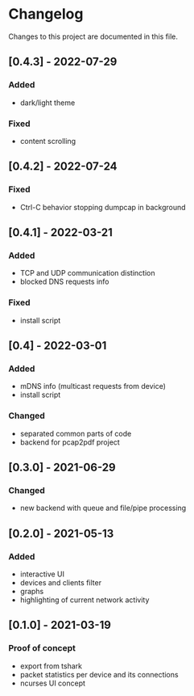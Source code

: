 # Changelog

Changes to this project are documented in this file.

## [0.4.3] - 2022-07-29

### Added

- dark/light theme

### Fixed

- content scrolling


## [0.4.2] - 2022-07-24

### Fixed

- Ctrl-C behavior stopping dumpcap in background


## [0.4.1] - 2022-03-21

### Added

- TCP and UDP communication distinction
- blocked DNS requests info

### Fixed

- install script


## [0.4] - 2022-03-01

### Added

- mDNS info (multicast requests from device)
- install script

### Changed

- separated common parts of code
- backend for pcap2pdf project


## [0.3.0] - 2021-06-29

### Changed

- new backend with queue and file/pipe processing


## [0.2.0] - 2021-05-13

### Added

- interactive UI
- devices and clients filter
- graphs
- highlighting of current network activity


## [0.1.0] - 2021-03-19

### Proof of concept

- export from tshark
- packet statistics per device and its connections
- ncurses UI concept
